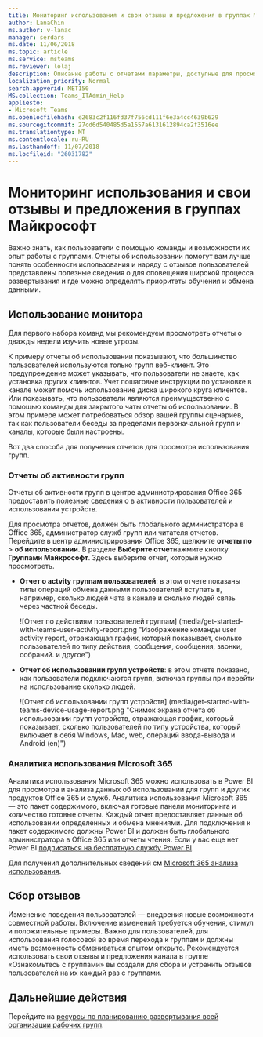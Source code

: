 ```yaml
---
title: Мониторинг использования и свои отзывы и предложения в группах Майкрософт
author: LanaChin
ms.author: v-lanac
manager: serdars
ms.date: 11/06/2018
ms.topic: article
ms.service: msteams
ms.reviewer: lolaj
description: Описание работы с отчетами параметры, доступные для просмотра как пользователи используют группами Майкрософт и сбор отзывов по взаимодействия с пользователем.
localization_priority: Normal
search.appverid: MET150
MS.collection: Teams_ITAdmin_Help
appliesto:
- Microsoft Teams
ms.openlocfilehash: e2683c2f116fd37f756cd111f6e3a4cc4639b629
ms.sourcegitcommit: 27cd6d540485d5a1557a6131612894ca2f3516ee
ms.translationtype: MT
ms.contentlocale: ru-RU
ms.lasthandoff: 11/07/2018
ms.locfileid: "26031782"
---
```

# <a name="monitor-usage-and-feedback-in-microsoft-teams"></a>Мониторинг использования и свои отзывы и предложения в группах Майкрософт
Важно знать, как пользователи с помощью команды и возможности их опыт работы с группами. Отчеты об использовании помогут вам лучше понять особенности использования и наряду с отзывов пользователей представлены полезные сведения о для оповещения широкой процесса развертывания и где можно определять приоритеты обучения и обмена данными.

## <a name="monitor-usage"></a>Использование монитора
Для первого набора команд мы рекомендуем просмотреть отчеты о дважды недели изучить новые угрозы. 

К примеру отчеты об использовании показывают, что большинство пользователей используются только групп веб-клиент. Это предупреждение может указывать, что пользователи не знаете, как установка других клиентов. Учет пошаговые инструкции по установке в канале может помочь использование диска широкого круга клиентов. Или показывать, что пользователи являются преимущественно с помощью команды для закрытого чаты отчеты об использовании. В этом примере может потребоваться обзор вашей группы сценариев, так как пользователи беседы за пределами первоначальной групп и каналы, которые были настроены. 

Вот два способа для получения отчетов для просмотра использования групп. 

### <a name="teams-activity-reports"></a>Отчеты об активности групп 
Отчеты об активности групп в центре администрирования Office 365 предоставить полезные сведения о в активности пользователей и использования устройств. 

Для просмотра отчетов, должен быть глобального администратора в Office 365, администратор служб групп или читателя отчетов. Перейдите в центр администрирования Office 365, щелкните **отчеты по** > **об использовании**. В разделе **Выберите отчет**нажмите кнопку **Группами Майкрософт**. Здесь выберите отчет, который нужно просмотреть.

- **Отчет о actvity группам пользователей**: в этом отчете показаны типы операций обмена данными пользователей вступать в, например, сколько людей чата в канале и сколько людей связь через частной беседы.  

    ![Отчет по действиям пользователей группам] (media/get-started-with-teams-user-activity-report.png "Изображение команды user activity report, отражающая график, который показывает, сколько пользователей по типу действия, сообщения, сообщения, звонки, собраний. и другое") 
- **Отчет об использовании групп устройств**: в этом отчете показано, как пользователи подключаются групп, включая группы при перейти на использование сколько людей.

     ![Отчет об использовании групп устройств] (media/get-started-with-teams-device-usage-report.png "Снимок экрана отчета об использовании групп устройств, отражающая график, который показывает, сколько пользователей по типу устройства, который включает в себя Windows, Mac, web, операций ввода-вывода и Android (en)")  

### <a name="microsoft-365-usage-analytics"></a>Аналитика использования Microsoft 365

Аналитика использования Microsoft 365 можно использовать в Power BI для просмотра и анализа данных об использовании для групп и других продуктов Office 365 и служб. Аналитика использования Microsoft 365 — это пакет содержимого, включая готовые панели мониторинга и количество готовые отчеты. Каждый отчет предоставляет данные об использовании определенных и обмена мнениями. Для подключения к пакет содержимого должны Power BI и должен быть глобального администратора в Office 365 или отчеты чтения. Если у вас еще нет Power BI [подписаться на бесплатную службу Power BI](https://powerbi.microsoft.com). 

Для получения дополнительных сведений см [Microsoft 365 анализа использования](https://support.office.com/article/Microsoft-365-usage-analytics-77ff780d-ab19-4553-adea-09cb65ad0f1f). 

## <a name="gather-feedback"></a>Сбор отзывов
Изменение поведения пользователей — внедрения новые возможности совместной работы. Включение изменений требуется обучения, стимул и положительные примеры. Важно для пользователей, для использования голосовой во время перехода к группам и должны иметь возможность обмениваться опытом открыто. Рекомендуется использовать свои отзывы и предложения канала в группе «Ознакомьтесь с группами» вы создали для сбора и устранить отзывов пользователей на их каждый раз с группами. 

## <a name="next-steps"></a>Дальнейшие действия
Перейдите на [ресурсы по планированию развертывания всей организации рабочих групп](get-started-with-teams-resources-for-org-wide-rollout.md).
